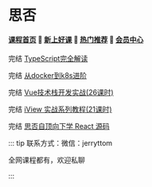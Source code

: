 # 思否

#### [**课程首页**](../../README.md) 💖 [**新上好课**](./xshk.md) 💖 [**热门推荐**](./rmtj.md) 💖 [**会员中心**](./vip.md)

完结 [TypeScript完全解读](https://segmentfault.com/ls/1650000018455856)

完结 [从docker到k8s进阶](https://segmentfault.com/ls/1650000019108346)

完结 [Vue技术栈开发实战(26课时)](https://segmentfault.com/ls/1650000016221751/l/1500000016358488)

完结 [iView 实战系列教程(21课时)](https://segmentfault.com/ls/1650000016424063/l/1500000018729893)

完结 [思否自顶向下学 React 源码](https://ke.sifou.com/course/1650000023864436)



::: tip
联系方式：微信：jerryttom

全网课程都有，欢迎私聊

 

:::